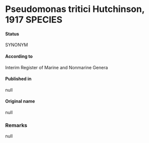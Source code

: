 # Pseudomonas tritici Hutchinson, 1917 SPECIES

#### Status
SYNONYM

#### According to
Interim Register of Marine and Nonmarine Genera

#### Published in
null

#### Original name
null

### Remarks
null